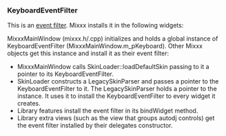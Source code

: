 ### KeyboardEventFilter

This is an [event
filter](http://doc.qt.io/qt-4.8/eventsandfilters.html). Mixxx installs
it in the following widgets:

MixxxMainWindow (mixxx.h/.cpp) initializes and holds a global instance
of KeyboardEventFilter (MixxxMainWindow.m\_pKeyboard). Other Mixxx
objects get this instance and install it as their event filter:

  - MixxxMainWindow calls SkinLoader::loadDefaultSkin passing to it a
    pointer to its KeyboardEventFilter.
  - SkinLoader constructs a LegacySkinParser and passes a pointer to the
    KeyboardEventFilter to it. The LegacySkinParser holds a pointer to
    the instance. It uses it to install the KeyboardEventFilter to every
    widget it creates.
  - Library features install the event filter in its bindWidget method.
  - Library extra views (such as the view that groups autodj controls)
    get the event filter installed by their delegates constructor.
